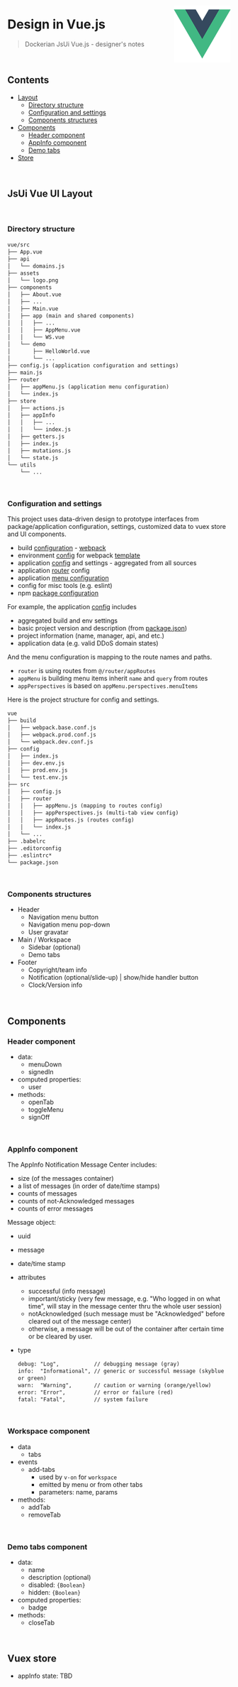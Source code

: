 <img src="assets/vue.png" height="128px" align="right"
  style="border:0;height:128px;text-align:right;vertical-align:middle;"
  alt="Vue.js" border="0" title="Vue.js" valign="middle" />
# Design in Vue.js

> Dockerian JsUi Vue.js - designer's notes


<br/><a name="contents"></a>
## Contents

  * [Layout](#ui)
    - [Directory structure](#domains-p)
    - [Configuration and settings](#config)
    - [Components structures](#ui-layout)
  * [Components](#components)
    - [Header component](#header)
    - [AppInfo component](#appInfo)
    - [Demo tabs](#tab)
  * [Store](#store)


<a name="ui"><br/></a>
## JsUi Vue UI Layout

<a name="tree"><br/></a>
### Directory structure

  ```
  vue/src
  ├── App.vue
  ├── api
  │   └── domains.js
  ├── assets
  │   └── logo.png
  ├── components
  │   ├── About.vue
  │   ├── ...
  │   ├── Main.vue
  │   ├── app (main and shared components)
  │   │   ├── ...
  │   │   ├── AppMenu.vue
  │   │   └── WS.vue
  │   └── demo
  │       ├── HelloWorld.vue
  │       └── ...
  ├── config.js (application configuration and settings)
  ├── main.js
  ├── router
  │   ├── appMenu.js (application menu configuration)
  │   └── index.js
  ├── store
  │   ├── actions.js
  │   ├── appInfo
  │   │   ├── ...
  │   │   └── index.js
  │   ├── getters.js
  │   ├── index.js
  │   ├── mutations.js
  │   └── state.js
  └── utils
      └── ...
  ```

<a name="config"><br/></a>
### Configuration and settings

  This project uses data-driven design to prototype interfaces from
  package/application configuration, settings, customized data to vuex store
  and UI components.
  * build [configuration](./build) - [webpack](https://webpack.js.org/concepts/)
  * environment [config](./config) for webpack [template](http://vuejs-templates.github.io/webpack/structure.html)
  * application [config](./src/config.js) and settings - aggregated from all sources
  * application [router](./src/router/index.js) config
  * application [menu configuration](./src/router/appMenu.js)
  * config for misc tools (e.g. eslint)
  * npm [package configuration](./package.json)

For example, the application [config](./src/config.js) includes
  - aggregated build and env settings
  - basic project version and description (from [package.json](./package.json))
  - project information (name, manager, api, and etc.)
  - application data (e.g. valid DDoS domain states)

And the menu configuration is mapping to the route names and paths.
  - `router` is using routes from `@/router/appRoutes`
  - `appMenu` is building menu items inherit `name` and `query` from routes
  - `appPerspectives` is based on `appMenu.perspectives.menuItems`

Here is the project structure for config and settings.

  ```
  vue
  ├── build
  │   ├── webpack.base.conf.js
  │   ├── webpack.prod.conf.js
  │   └── webpack.dev.conf.js
  ├── config
  │   ├── index.js
  │   ├── dev.env.js
  │   ├── prod.env.js
  │   └── test.env.js
  ├── src
  │   ├── config.js
  │   ├── router
  │   │   ├── appMenu.js (mapping to routes config)
  │   │   ├── appPerspectives.js (multi-tab view config)
  │   │   ├── appRoutes.js (routes config)
  │   │   └── index.js
  │   └── ...
  ├── .babelrc
  ├── .editorconfig
  ├── .eslintrc*
  └── package.json
  ```

<a name="ui-layout"><br/></a>
### Components structures

  * Header
    - Navigation menu button
    - Navigation menu pop-down
    - User gravatar
  * Main / Workspace
    - Sidebar (optional)
    - Demo tabs
  * Footer
    - Copyright/team info
    - Notification (optional/slide-up) | show/hide handler button
    - Clock/Version info



<a name="components"><br/></a>
## Components

<a name="header"></a>
### Header component

  * data:
    - menuDown
    - signedIn
  * computed properties:
    - user
  * methods:
    - openTab
    - toggleMenu
    - signOff

<a name="appInfo"><br/></a>
### AppInfo component

  The AppInfo Notification Message Center includes:
  - size (of the messages container)
  - a list of messages (in order of date/time stamps)
  - counts of messages
  - counts of not-Acknowledged messages
  - counts of error messages


  Message object:
  * uuid
  * message
  * date/time stamp
  * attributes
    - successful (info message)
    - important/sticky (very few message, e.g. "Who logged in on what time", will stay in the message center thru the whole user session)
    - notAcknowledged (such message must be "Acknowledged" before cleared out of the message center)
    - otherwise, a message will be out of the container after certain time or be cleared by user.
  * type

    ```
    debug: "Log",           // debugging message (gray)
    info:  "Informational", // generic or successful message (skyblue or green)
    warn:  "Warning",       // caution or warning (orange/yellow)
    error: "Error",         // error or failure (red)
    fatal: "Fatal",         // system failure
    ```

<a name="appInfo"><br/></a>
### Workspace component

  * data
    - tabs
  * events
    * add-tabs
      - used by `v-on` for `workspace`
      - emitted by menu or from other tabs
      - parameters: name, params
  * methods:
    - addTab
    - removeTab

<a name="tab"><br/></a>
### Demo tabs component

  * data:
    - name
    - description (optional)
    - disabled: `{Boolean}`
    - hidden: `{Boolean}`
  * computed properties:
    - badge
  * methods:
    - closeTab



<a name="store"><br/></a>
## Vuex store

  * appInfo state: TBD
